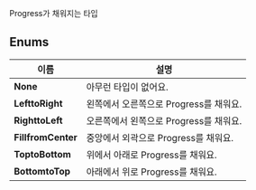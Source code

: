 Progress가 채워지는 타입 
## **Enums**

 **이름** | **설명** |
 --- | --- |
**None** |아무런 타입이 없어요. |
**LefttoRight** |왼쪽에서 오른쪽으로 Progress를 채워요. |
**RighttoLeft** |오른쪽에서 왼쪽으로 Progress를 채워요. |
**FillfromCenter** |중앙에서 외곽으로 Progress를 채워요. |
**ToptoBottom** |위에서 아래로 Progress를 채워요. |
**BottomtoTop** |아래에서 위로 Progress를 채워요. |
